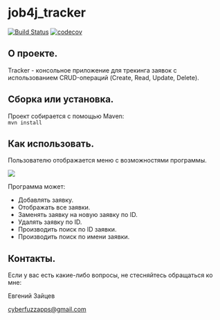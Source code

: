 # job4j_tracker

[![Build Status](https://app.travis-ci.com/CyberfuzZ-Apps/job4j_tracker.svg?branch=master)](https://app.travis-ci.com/CyberfuzZ-Apps/job4j_tracker)
[![codecov](https://codecov.io/gh/CyberfuzZ-Apps/job4j_tracker/branch/master/graph/badge.svg?token=CCBKDU02LK)](https://codecov.io/gh/CyberfuzZ-Apps/job4j_tracker)

## О проекте.
Tracker - консольное приложение для трекинга заявок 
с использованием CRUD-операций (Create, Read, Update, Delete).

## Сборка или установка.
Проект собирается с помощью Maven:\
`mvn install`

## Как использовать.
Пользователю отображается меню с возможностями программы.

![](https://raw.githubusercontent.com/CyberfuzZ-Apps/job4j_tracker/master/Tracker%20Menu.png)

Программа может:

- Добавлять заявку.
- Отображать все заявки.
- Заменять заявку на новую заявку по ID.
- Удалять заявку по ID.
- Производить поиск по ID заявки.
- Производить поиск по имени заявки.

## Контакты.
Если у вас есть какие-либо вопросы, не стесняйтесь обращаться ко мне:

Евгений Зайцев

[cyberfuzzapps@gmail.com](mailto:cyberfuzzapps@gmail.com)